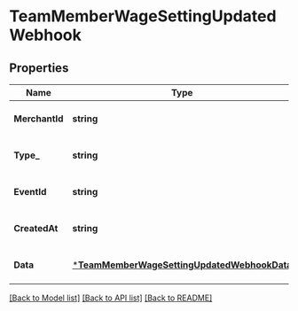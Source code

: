 # TeamMemberWageSettingUpdatedWebhook

## Properties
Name | Type | Description | Notes
------------ | ------------- | ------------- | -------------
**MerchantId** | **string** | The ID of the target merchant associated with the event. | [optional] [default to null]
**Type_** | **string** | The type of event this represents, &#x60;\&quot;team_member.wage_setting.updated\&quot;&#x60;. | [optional] [default to null]
**EventId** | **string** | A unique ID for the webhook event. | [optional] [default to null]
**CreatedAt** | **string** | Timestamp of when the webhook event was created, in RFC 3339 format. | [optional] [default to null]
**Data** | [***TeamMemberWageSettingUpdatedWebhookData**](TeamMemberWageSettingUpdatedWebhookData.md) |  | [optional] [default to null]

[[Back to Model list]](../README.md#documentation-for-models) [[Back to API list]](../README.md#documentation-for-api-endpoints) [[Back to README]](../README.md)

